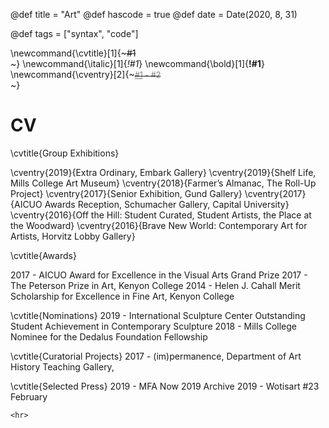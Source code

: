 @def title = "Art"
@def hascode = true
@def date = Date(2020, 8, 31)

@def tags = ["syntax", "code"]

<!-- \newcommand{\title}[2]{~~~<span style="color:#1; font-weight: 800">#2</span><br>~~~} -->
\newcommand{\cvtitle}[1]{~~~<span>#1</span><br>~~~}
\newcommand{\italic}[1]{_*!#1*_}
\newcommand{\bold}[1]{__!#1__}
\newcommand{\cventry}[2]{~~~<span style="color:grey; font-size:90%"><u>#1</u> - #2</span><br>~~~}


# CV

\cvtitle{Group Exhibitions}

\cventry{2019}{Extra Ordinary, Embark Gallery}
\cventry{2019}{Shelf Life, Mills College Art Museum}
\cventry{2018}{Farmer’s Almanac, The Roll-Up Project}
\cventry{2017}{Senior Exhibition, Gund Gallery}
\cventry{2017}{AICUO Awards Reception, Schumacher Gallery, Capital University}
\cventry{2016}{Off the Hill: Student Curated, Student Artists, the Place at the Woodward}
\cventry{2016}{Brave New World: Contemporary Art for Artists, Horvitz Lobby Gallery}

\cvtitle{Awards}

2017 - AICUO Award for Excellence in the Visual Arts Grand Prize
2017 - The Peterson Prize in Art, Kenyon College
2014 - Helen J. Cahall Merit Scholarship for Excellence in Fine Art, Kenyon College

\cvtitle{Nominations}
2019 - International Sculpture Center Outstanding Student Achievement in Contemporary Sculpture
2018 - Mills College Nominee for the Dedalus Foundation Fellowship

\cvtitle{Curatorial Projects}
2017 - (im)permanence, Department of Art History Teaching Gallery,

\cvtitle{Selected Press}
2019 - MFA Now 2019 Archive
2019 - Wotisart #23 February


~~~
<hr>
~~~